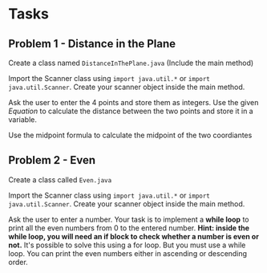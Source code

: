 # Tasks

## Problem 1 - Distance in the Plane

Create a class named `DistanceInThePlane.java` (Include the main method)  

Import the Scanner class using `import java.util.*` or `import java.util.Scanner`. Create your scanner object inside the main method.  

Ask the user to enter the 4 points and store them as integers. Use the given *Equation* to calculate the distance between the two points and store it in a variable.  

Use the midpoint formula to calculate the midpoint of the two coordiantes

## Problem 2 - Even

Create a class called `Even.java`  

Import the Scanner class using `import java.util.*` or `import java.util.Scanner`. Create your scanner object inside the main method.  

Ask the user to enter a number. Your task is to implement a **while loop** to print all the even numbers from 0 to the entered number. **Hint: inside the while loop, you will need an if block to check whether a number is even or not.** It's possible to solve this using a for loop. But you must use a while loop. You can print the even numbers either in ascending or descending order.